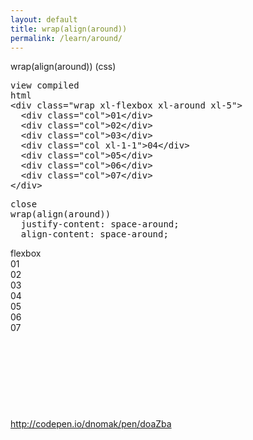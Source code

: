 ```yaml
---
layout: default
title: wrap(align(around))
permalink: /learn/around/
---
```


<div id="css">
  <div class="dn-browser">
    <div class="dn-browser-header">
      <div class="dn-browser-button">
        <div class="wrap xl-auto">
          <div class="col"><div class="dn-browser-button__circle"></div></div>
          <div class="col"><div class="dn-browser-button__circle"></div></div>
          <div class="col"><div class="dn-browser-button__circle"></div></div>
        </div>
      </div>
      <div class="dn-style--title">wrap(align(<span>around</span>)) (css)</div>
      <a href="/" class="dn-logo"><img src="/img/flexiblegs-logo-white.png" alt=""></a>
    </div>
    <div class="dn-browser-body">
      <div class="dn-browser-body__pre">
        <pre class="is-not-compiled"><div class="dn-tag dn-tag--gray dn-tag--top dn-tag--button">view compiled</div><div class="dn-tag dn-tag--gray dn-tag--bottom">html</div><!--
          -->&lt;div class="wrap xl-flexbox <span>xl-around</span> xl-5"&gt;<br/><!--
          -->  &lt;div class="col"&gt;01&lt;/div&gt;<br/><!--
          -->  &lt;div class="col"&gt;02&lt;/div&gt;<br/><!--
          -->  &lt;div class="col"&gt;03&lt;/div&gt;<br/><!--
          -->  &lt;div class="col xl-1-1"&gt;04&lt;/div&gt;<br/><!--
          -->  &lt;div class="col"&gt;05&lt;/div&gt;<br/><!--
          -->  &lt;div class="col"&gt;06&lt;/div&gt;<br/><!--
          -->  &lt;div class="col"&gt;07&lt;/div&gt;<br/><!--
          -->&lt;/div&gt;<!--
        --></pre>
        <pre class="is-compiled"><div class="dn-tag dn-tag--black dn-tag--top dn-tag--button">close</div><!--
          --><span>wrap(align(around))</span><br/><!--
          -->  justify-content: space-around;<br/><!--
          -->  align-content: space-around;<br/><!--
        --></pre>
      </div>
      <div class="dn-browser-body__item">
        <div class="dn-tag dn-tag--red dn-tag--center">flexbox</div>
        <div class="wrap xl-flexbox xl-around xl-5 dn-style--wrap" style="height: 256px;">
          <div class="col"><div class="dn-style--col">01</div></div>
          <div class="col"><div class="dn-style--col">02</div></div>
          <div class="col"><div class="dn-style--col">03</div></div>
          <div class="col xl-1-1"><div class="dn-style--col">04</div></div>
          <div class="col"><div class="dn-style--col">05</div></div>
          <div class="col"><div class="dn-style--col">06</div></div>
          <div class="col"><div class="dn-style--col">07</div></div>
        </div>
      </div>
      <div class="dn-browser-footer">
        <div class="wrap xl-gutter-24 xl-outside-24 xl-center xl-auto">
          <div class="col">
            <a href="http://codepen.io/dnomak/pen/doaZba?editors=110" class="dn-button dn-button--link">
              http://codepen.io/dnomak/pen/doaZba
            </a>
          </div>
        </div>
      </div>
    </div>
  </div>
</div>
